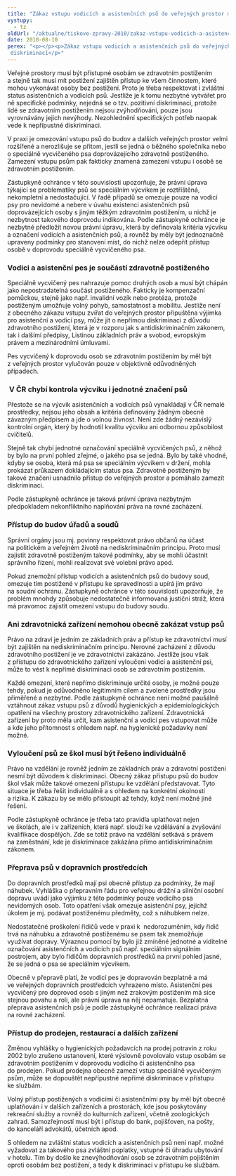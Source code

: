 ```yaml
---
title: "Zákaz vstupu vodicích a asistenčních psů do veřejných prostor může být diskriminací"
vystupy:
  - tz
oldUrl: "/aktualne/tiskove-zpravy-2010/zakaz-vstupu-vodicich-a-asistencnich-psu-do-verejnych-prostor-muze-byt-diskriminaci"
date: 2010-08-10
perex: "<p></p><p>Zákaz vstupu vodicích a asistenčních psů do veřejných prostor může být diskriminací</p>"
---
```


<!-- imported from the old website -->

<p>Veřejné prostory musí být přístupné osobám se zdravotním
postižením a stejně tak musí mít postižení zajištěn přístup ke všem činnostem,
které mohou vykonávat osoby bez postižení. Proto je třeba respektovat i
zvláštní status asistenčních a vodicích psů. Jestliže je k tomu nezbytné
vytvářet pro ně specifické podmínky, nejedná se o tzv. pozitivní diskriminaci,
protože lidé se zdravotním postižením nejsou zvýhodňováni, pouze jsou
vyrovnávány jejich nevýhody. Nezohlednění specifických potřeb naopak vede
k nepřípustné diskriminaci. </p>

<p>V praxi je omezování vstupu psů do budov a dalších
veřejných prostor velmi rozšířené a nerozlišuje se přitom, jestli se jedná o
běžného společníka nebo o speciálně vycvičeného psa doprovázejícího zdravotně
postiženého. Zamezení vstupu psům pak fakticky znamená zamezení vstupu i osobě
se zdravotním postižením.</p>

<p>Zástupkyně ochránce v této souvislosti upozorňuje, že
právní úprava týkající se problematiky psů se speciálním výcvikem je
roztříštěná, nekompletní a nedostačující. V řadě případů se omezuje pouze
na vodicí psy pro nevidomé a nebere v úvahu existenci asistenčních psů
doprovázejících osoby s jiným těžkým zdravotním postižením, u nichž je
nezbytnost takového doprovodu indikována. Podle zástupkyně ochránce je nezbytné
předložit novou právní úpravu, která by definovala kritéria výcviku a označení
vodicích a asistenčních psů, a rovněž by měly být jednoznačně upraveny podmínky
pro stanovení míst, do nichž nelze odepřít přístup osobě v doprovodu
speciálně vycvičeného psa.</p>

<h3><b>Vodici a asistenční
pes je součástí zdravotně postiženého</b></h3>

<p>Speciálně vycvičený pes nahrazuje pomoc druhých osob a musí
být chápán jako nepostradatelná součást postiženého. Fakticky je kompenzační
pomůckou, stejně jako např. invalidní vozík nebo protéza, protože postiženým
umožňuje volný pohyb, samostatnost a mobilitu. Jestliže není z obecného
zákazu vstupu zvířat do veřejných prostor připuštěna výjimka pro asistenční a
vodicí psy, může jít o nepřímou diskriminaci z důvodu zdravotního
postižení, která je v rozporu jak s antidiskriminačním zákonem, tak i
dalšími předpisy, Listinou základních práv a svobod, evropským právem a
mezinárodními úmluvami.</p>

<p>Pes vycvičený k doprovodu osob se zdravotním postižením
by měl být z veřejných prostor vylučován pouze v objektivně
odůvodněných případech.</p>

<h3><b><span> </span>V ČR chybí kontrola výcviku i jednotné
značení psů</b></h3>

<p>Přestože se na výcvik asistenčních a vodicích psů
vynakládají v ČR nemalé prostředky, nejsou jeho obsah a kritéria
definovány žádným obecně závazným předpisem a jde o volnou živnost. Není zde
žádný nezávislý kontrolní orgán, který by hodnotil kvalitu výcviku ani odbornou
způsobilost cvičitelů.</p>

<p>Stejně tak chybí jednotné označování speciálně vycvičených
psů, z něhož by bylo na první pohled zřejmé, o jakého psa se jedná. Bylo
by také vhodné, kdyby se osoba, která má psa se speciálním výcvikem
v držení, mohla prokázat průkazem dokládajícím status psa. Zdravotně
postiženým by takové značení usnadnilo přístup do veřejných prostor a pomáhalo
zamezit diskriminaci.</p>

<p>Podle zástupkyně ochránce je taková právní úprava nezbytným
předpokladem nekonfliktního naplňování práva na rovné zacházení.</p>

<h3><b>Přístup do budov
úřadů a soudů</b></h3>

<p>Správní orgány jsou mj. povinny respektovat právo občanů na
účast na politickém a veřejném životě na nediskriminačním principu. Proto musí
zajistit zdravotně postiženým takové podmínky, aby se mohli účastnit správního
řízení, mohli realizovat své volební právo apod. </p>

<p>Pokud znemožní přístup vodicích a asistenčních psů do budovy
soud, omezuje tím postižené v přístupu ke spravedlnosti a upírá jim právo
na soudní ochranu. Zástupkyně ochránce v této souvislosti upozorňuje, že
problém mnohdy způsobuje nedostatečně informovaná justiční stráž, která má
pravomoc zajistit omezení vstupu do budovy soudu.</p>

<h3><b>Ani zdravotnická
zařízení nemohou obecně zakázat vstup psů</b></h3>

<p>Právo na zdraví je jedním ze základních práv a přístup ke
zdravotnictví musí být zajištěn na nediskriminačním principu. Nerovné zacházení
z důvodu zdravotního postižení je ve zdravotnictví zakázáno. Jestliže jsou
však z přístupu do zdravotnického zařízení vyloučeni vodicí a asistenční
psi, může to vést k nepřímé diskriminaci osob se zdravotním postižením. </p>

<p>Každé omezení, které nepřímo diskriminuje určité osoby, je
možné pouze tehdy, pokud je odůvodněno legitimním cílem a zvolené prostředky
jsou přiměřené a nezbytné. Podle zástupkyně ochránce není možné paušálně
vztáhnout zákaz vstupu psů z důvodů hygienických a epidemiologických opatření
na všechny prostory zdravotnického zařízení. Zdravotnická zařízení by proto
měla určit, kam asistenční a vodicí pes vstupovat může a kde jeho přítomnost
s ohledem např. na hygienické požadavky není možné.</p>

<h3><b>Vyloučení psů ze škol
musí být řešeno individuálně</b></h3>

<p>Právo na vzdělání je rovněž jedním ze základních práv a
zdravotní postižení nesmí být důvodem k diskriminaci. Obecný zákaz
přístupu psů do budov škol však může takové omezení přístupu ke vzdělání
představovat. Tyto situace je třeba řešit individuálně a s ohledem na
konkrétní okolnosti a rizika. K zákazu by se mělo přistoupit až tehdy, když
není možné jiné řešení.</p>

<p>Podle zástupkyně ochránce je třeba tato pravidla uplatňovat
nejen ve školách, ale i v zařízeních, která např. slouží ke vzdělávání a
zvyšování kvalifikace dospělých. Zde se totiž právo na vzdělání setkává
s právem na zaměstnání, kde je diskriminace zakázána přímo antidiskriminačním
zákonem.</p>

<h3><b>Přeprava psů
v dopravních prostředcích</b></h3>

<p>Do dopravních prostředků mají psi obecně přístup za
podmínky, že mají náhubek. Vyhláška o přepravním řádu pro veřejnou drážní a
silniční osobní dopravu uvádí jako výjimku z této podmínky pouze vodicího
psa nevidomých osob. Toto opatření však omezuje asistenční psy, jejichž úkolem
je mj. podávat postiženému předměty, což s náhubkem nelze.</p>

<p>Nedostatečné proškolení řidičů vede v praxi k 
nedorozuměním, kdy řidič trvá na náhubku a zdravotně postiženému se psem tak
znemožňuje využívat dopravy. Výraznou pomocí by bylo již zmíněné jednotné a
viditelné označování asistenčních a vodicích psů např. speciálním signálním
postrojem, aby bylo řidičům dopravních prostředků na první pohled jasné, že se
jedná o psa se speciálním výcvikem.</p>

<p>Obecně v přepravě platí, že vodicí pes je dopravován
bezplatně a má ve veřejných dopravních prostředcích vyhrazeno místo. Asistenční
pes vycvičený pro doprovod osob s jiným než zrakovým postižením má sice
stejnou povahu a roli, ale právní úprava na něj nepamatuje. Bezplatná přeprava
asistenčních psů je podle zástupkyně ochránce realizací práva na rovné
zacházení.</p>

<h3><b>Přístup do prodejen,
restaurací a dalších zařízení</b></h3>

<p>Změnou vyhlášky o hygienických požadavcích na prodej
potravin z roku 2002 bylo zrušeno ustanovení, které výslovně povolovalo
vstup osobám se zdravotním postižením v doprovodu vodicího či asistenčního
psa do prodejen. Pokud prodejna obecně zamezí vstup speciálně vycvičeným psům,
může se dopouštět nepřípustné nepřímé diskriminace v přístupu ke službám. </p>

<p>Volný přístup postižených s vodicími či asistenčními
psy by měl být obecně uplatňován i v dalších zařízeních a prostorách, kde
jsou poskytovány rekreační služby a rovněž do kulturních zařízení, včetně
zoologických zahrad. Samozřejmostí musí být i přístup do bank, pojišťoven, na
pošty, do kanceláří advokátů, účetních apod. </p>

<p>S ohledem na zvláštní status vodicích a asistenčních
psů není např. možné vyžadovat za takového psa zvláštní poplatky, vstupné či
úhradu ubytování v hotelu. Tím by došlo ke znevýhodňování osob se
zdravotním pojištěním oproti osobám bez postižení, a tedy k diskriminaci
v přístupu ke službám.</p>

<p class="MsoNormal"> </p>
